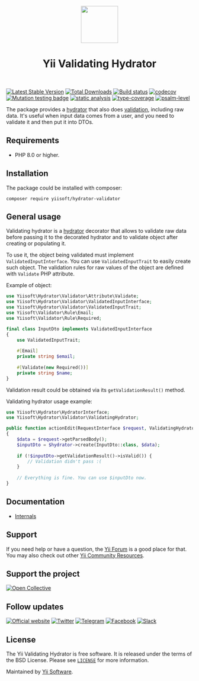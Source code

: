 <p align="center">
    <a href="https://github.com/yiisoft" target="_blank">
        <img src="https://yiisoft.github.io/docs/images/yii_logo.svg" height="100px">
    </a>
    <h1 align="center">Yii Validating Hydrator</h1>
    <br>
</p>

[![Latest Stable Version](https://poser.pugx.org/yiisoft/hydrator-validator/v/stable.png)](https://packagist.org/packages/yiisoft/hydrator-validator)
[![Total Downloads](https://poser.pugx.org/yiisoft/hydrator-validator/downloads.png)](https://packagist.org/packages/yiisoft/hydrator-validator)
[![Build status](https://github.com/yiisoft/hydrator-validator/workflows/build/badge.svg)](https://github.com/yiisoft/hydrator-validator/actions?query=workflow%3Abuild)
[![codecov](https://codecov.io/gh/yiisoft/hydrator-validator/graph/badge.svg?token=vfLtWNY7nu)](https://codecov.io/gh/yiisoft/hydrator-validator)
[![Mutation testing badge](https://img.shields.io/endpoint?style=flat&url=https%3A%2F%2Fbadge-api.stryker-mutator.io%2Fgithub.com%2Fyiisoft%2Fhydrator-validator%2Fmaster)](https://dashboard.stryker-mutator.io/reports/github.com/yiisoft/hydrator-validator/master)
[![static analysis](https://github.com/yiisoft/hydrator-validator/workflows/static%20analysis/badge.svg)](https://github.com/yiisoft/hydrator-validator/actions?query=workflow%3A%22static+analysis%22)
[![type-coverage](https://shepherd.dev/github/yiisoft/hydrator-validator/coverage.svg)](https://shepherd.dev/github/yiisoft/hydrator-validator)
[![psalm-level](https://shepherd.dev/github/yiisoft/hydrator-validator/level.svg)](https://shepherd.dev/github/yiisoft/hydrator-validator)

The package provides a [hydrator](https://github.com/yiisoft/hydrator)
that also does [validation](https://github.com/yiisoft/validator), including raw data.
It's useful when input data comes from a user, and you need to validate it and then put it into DTOs.

## Requirements

- PHP 8.0 or higher.

## Installation

The package could be installed with composer:

```shell
composer require yiisoft/hydrator-validator
```

## General usage

Validating hydrator is a [hydrator](https://github.com/yiisoft/hydrator) decorator that allows to validate
raw data before passing it to the decorated hydrator and to validate object after creating or populating it.

To use it, the object being validated must implement `ValidatedInputInterface`. You can use `ValidatedInputTrait` to
easily create such object. The validation rules for raw values of the object are defined with `Validate` PHP attribute.

Example of object:

```php
use Yiisoft\Hydrator\Validator\Attribute\Validate;
use Yiisoft\Hydrator\Validator\ValidatedInputInterface;
use Yiisoft\Hydrator\Validator\ValidatedInputTrait;
use Yiisoft\Validator\Rule\Email;
use Yiisoft\Validator\Rule\Required;

final class InputDto implements ValidatedInputInterface 
{
    use ValidatedInputTrait;
    
    #[Email]
    private string $email;
    
    #[Validate(new Required())]
    private string $name;
}
```

Validation result could be obtained via its `getValidationResult()` method.

Validating hydrator usage example:

```php
use Yiisoft\Hydrator\HydratorInterface;
use Yiisoft\Hydrator\Validator\ValidatingHydrator;

public function actionEdit(RequestInterface $request, ValidatingHydrator $hydrator): ResponseInterface
{
    $data = $request->getParsedBody();    
    $inputDto = $hydrator->create(InputDto::class, $data);
    
    if (!$inputDto->getValidationResult()->isValid()) {
        // Validation didn't pass :(
    }
    
    // Everything is fine. You can use $inputDto now.    
}
```

## Documentation

- [Internals](docs/internals.md)

## Support

If you need help or have a question, the [Yii Forum](https://forum.yiiframework.com/c/yii-3-0/63) is a good place for that.
You may also check out other [Yii Community Resources](https://www.yiiframework.com/community).

## Support the project

[![Open Collective](https://img.shields.io/badge/Open%20Collective-sponsor-7eadf1?logo=open%20collective&logoColor=7eadf1&labelColor=555555)](https://opencollective.com/yiisoft)

## Follow updates

[![Official website](https://img.shields.io/badge/Powered_by-Yii_Framework-green.svg?style=flat)](https://www.yiiframework.com/)
[![Twitter](https://img.shields.io/badge/twitter-follow-1DA1F2?logo=twitter&logoColor=1DA1F2&labelColor=555555?style=flat)](https://twitter.com/yiiframework)
[![Telegram](https://img.shields.io/badge/telegram-join-1DA1F2?style=flat&logo=telegram)](https://t.me/yii3en)
[![Facebook](https://img.shields.io/badge/facebook-join-1DA1F2?style=flat&logo=facebook&logoColor=ffffff)](https://www.facebook.com/groups/yiitalk)
[![Slack](https://img.shields.io/badge/slack-join-1DA1F2?style=flat&logo=slack)](https://yiiframework.com/go/slack)

## License

The Yii Validating Hydrator is free software. It is released under the terms of the BSD License.
Please see [`LICENSE`](./LICENSE.md) for more information.

Maintained by [Yii Software](https://www.yiiframework.com/).
